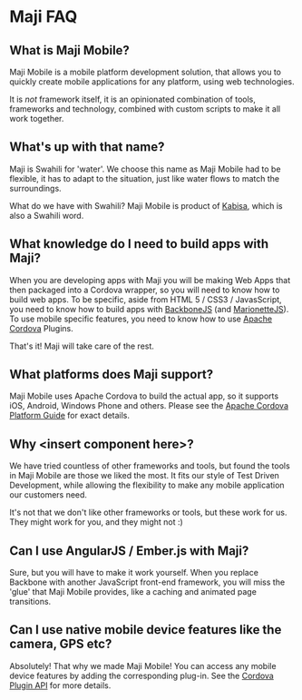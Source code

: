 # Maji FAQ

## What is Maji Mobile?

Maji Mobile is a mobile platform development solution, that allows you to quickly create mobile applications for any platform, using web technologies.

It is *not* framework itself, it is an opinionated combination of tools, frameworks and technology, combined with custom scripts to make it all work together.

## What's up with that name?

Maji is Swahili for 'water'. We choose this name as Maji Mobile had to be flexible, it has to adapt to the situation, just like water flows to match the surroundings.

What do we have with Swahili? Maji Mobile is product of [Kabisa](http://www.kabisa.nl), which is also a Swahili word.

## What knowledge do I need to build apps with Maji?

When you are developing apps with Maji you will be making Web Apps that then packaged into a Cordova wrapper, so you will need to know how to build web apps.
To be specific, aside from HTML 5 / CSS3 / JavasScript, you need to know how to build apps with [BackboneJS](http://backbonejs.org) (and [MarionetteJS](http://marionettejs.org)). To use mobile specific features, you need to know how to use [Apache Cordova](http://cordova.apache.org) Plugins.

That's it! Maji will take care of the rest.

## What platforms does Maji support?

Maji Mobile uses Apache Cordova to build the actual app, so it supports iOS, Android, Windows Phone and others.
Please see the [Apache Cordova Platform Guide](http://cordova.apache.org/docs/en/4.0.0/guide_support_index.md.html#Platform%20Support)  for exact details.

## Why \<insert component here\>?
We have tried countless of other frameworks and tools, but found the tools in Maji Mobile are those we liked the most. It fits our style of Test Driven Development, while allowing the flexibility to make any mobile application our customers need.

It's not that we don't like other frameworks or tools, but these work for us. They might work for you, and they might not :)

## Can I use AngularJS / Ember.js with Maji?

Sure, but you will have to make it work yourself. When you replace Backbone with another JavaScript front-end framework, you will miss the 'glue' that Maji Mobile provides, like a caching and animated page transitions.

## Can I use native mobile device features like the camera, GPS etc?

Absolutely! That why we made Maji Mobile!
You can access any mobile device features by adding the corresponding plug-in.
See the [Cordova Plugin API](http://docs.phonegap.com/en/4.0.0/cordova_plugins_pluginapis.md.html) for more details.
